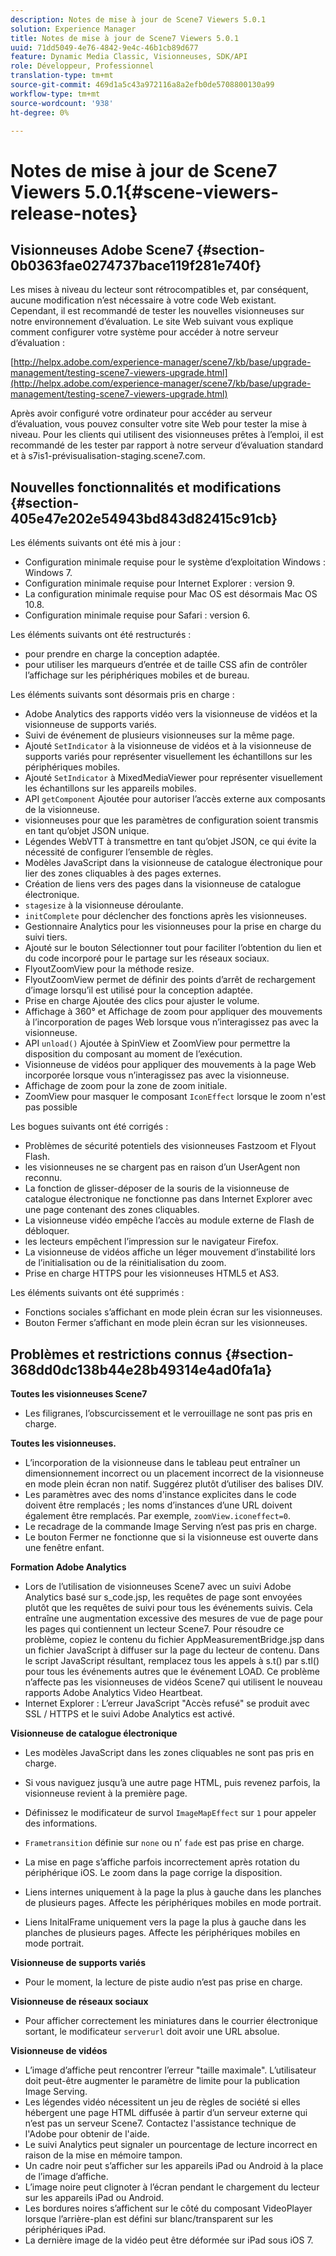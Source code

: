 ```yaml
---
description: Notes de mise à jour de Scene7 Viewers 5.0.1
solution: Experience Manager
title: Notes de mise à jour de Scene7 Viewers 5.0.1
uuid: 71dd5049-4e76-4842-9e4c-46b1cb89d677
feature: Dynamic Media Classic, Visionneuses, SDK/API
role: Développeur, Professionnel
translation-type: tm+mt
source-git-commit: 469d1a5c43a972116a8a2efb0de5708800130a99
workflow-type: tm+mt
source-wordcount: '938'
ht-degree: 0%

---
```



# Notes de mise à jour de Scene7 Viewers 5.0.1{#scene-viewers-release-notes}

## Visionneuses Adobe Scene7 {#section-0b0363fae0274737bace119f281e740f}

Les mises à niveau du lecteur sont rétrocompatibles et, par conséquent, aucune modification n’est nécessaire à votre code Web existant. Cependant, il est recommandé de tester les nouvelles visionneuses sur notre environnement d’évaluation. Le site Web suivant vous explique comment configurer votre système pour accéder à notre serveur d’évaluation :

[http://helpx.adobe.com/experience-manager/scene7/kb/base/upgrade-management/testing-scene7-viewers-upgrade.html](http://helpx.adobe.com/experience-manager/scene7/kb/base/upgrade-management/testing-scene7-viewers-upgrade.html)

Après avoir configuré votre ordinateur pour accéder au serveur d’évaluation, vous pouvez consulter votre site Web pour tester la mise à niveau. Pour les clients qui utilisent des visionneuses prêtes à l’emploi, il est recommandé de les tester par rapport à notre serveur d’évaluation standard et à s7is1-prévisualisation-staging.scene7.com.

## Nouvelles fonctionnalités et modifications {#section-405e47e202e54943bd843d82415c91cb}

Les éléments suivants ont été mis à jour :

* Configuration minimale requise pour le système d’exploitation Windows : Windows 7.
* Configuration minimale requise pour Internet Explorer : version 9.
* La configuration minimale requise pour Mac OS est désormais Mac OS 10.8.
* Configuration minimale requise pour Safari : version 6.

Les éléments suivants ont été restructurés :

* pour prendre en charge la conception adaptée.
* pour utiliser les marqueurs d’entrée et de taille CSS afin de contrôler l’affichage sur les périphériques mobiles et de bureau.

Les éléments suivants sont désormais pris en charge :

* Adobe Analytics des rapports vidéo vers la visionneuse de vidéos et la visionneuse de supports variés.
* Suivi de événement de plusieurs visionneuses sur la même page.
* Ajouté `SetIndicator` à la visionneuse de vidéos et à la visionneuse de supports variés pour représenter visuellement les échantillons sur les périphériques mobiles.
* Ajouté `SetIndicator` à MixedMediaViewer pour représenter visuellement les échantillons sur les appareils mobiles.
* API `getComponent` Ajoutée pour autoriser l’accès externe aux composants de la visionneuse.
* visionneuses pour que les paramètres de configuration soient transmis en tant qu’objet JSON unique.
* Légendes WebVTT à transmettre en tant qu’objet JSON, ce qui évite la nécessité de configurer l’ensemble de règles.
* Modèles JavaScript dans la visionneuse de catalogue électronique pour lier des zones cliquables à des pages externes.
* Création de liens vers des pages dans la visionneuse de catalogue électronique.
* `stagesize` à la visionneuse déroulante.
* `initComplete` pour déclencher des fonctions après les visionneuses.
* Gestionnaire Analytics pour les visionneuses pour la prise en charge du suivi tiers.
* Ajouté sur le bouton Sélectionner tout pour faciliter l’obtention du lien et du code incorporé pour le partage sur les réseaux sociaux.
* FlyoutZoomView pour la méthode resize.
* FlyoutZoomView permet de définir des points d’arrêt de rechargement d’image lorsqu’il est utilisé pour la conception adaptée.
* Prise en charge Ajoutée des clics pour ajuster le volume.
* Affichage à 360° et Affichage de zoom pour appliquer des mouvements à l’incorporation de pages Web lorsque vous n’interagissez pas avec la visionneuse.
* API `unload()` Ajoutée à SpinView et ZoomView pour permettre la disposition du composant au moment de l’exécution.
* Visionneuse de vidéos pour appliquer des mouvements à la page Web incorporée lorsque vous n’interagissez pas avec la visionneuse.
* Affichage de zoom pour la zone de zoom initiale.
* ZoomView pour masquer le composant `IconEffect` lorsque le zoom n&#39;est pas possible

Les bogues suivants ont été corrigés :

* Problèmes de sécurité potentiels des visionneuses Fastzoom et Flyout Flash.
* les visionneuses ne se chargent pas en raison d’un UserAgent non reconnu.
* La fonction de glisser-déposer de la souris de la visionneuse de catalogue électronique ne fonctionne pas dans Internet Explorer avec une page contenant des zones cliquables.
* La visionneuse vidéo empêche l’accès au module externe de Flash de débloquer.
* les lecteurs empêchent l’impression sur le navigateur Firefox.
* La visionneuse de vidéos affiche un léger mouvement d’instabilité lors de l’initialisation ou de la réinitialisation du zoom.
* Prise en charge HTTPS pour les visionneuses HTML5 et AS3.

Les éléments suivants ont été supprimés :

* Fonctions sociales s’affichant en mode plein écran sur les visionneuses.
* Bouton Fermer s’affichant en mode plein écran sur les visionneuses.

## Problèmes et restrictions connus {#section-368dd0dc138b44e28b49314e4ad0fa1a}

**Toutes les visionneuses Scene7**

* Les filigranes, l’obscurcissement et le verrouillage ne sont pas pris en charge.

**Toutes les visionneuses.**

* L’incorporation de la visionneuse dans le tableau peut entraîner un dimensionnement incorrect ou un placement incorrect de la visionneuse en mode plein écran non natif. Suggérez plutôt d’utiliser des balises DIV.
* Les paramètres avec des noms d&#39;instance explicites dans le code doivent être remplacés ; les noms d’instances d’une URL doivent également être remplacés. Par exemple, `zoomView.iconeffect=0`.
* Le recadrage de la commande Image Serving n’est pas pris en charge.
* Le bouton Fermer ne fonctionne que si la visionneuse est ouverte dans une fenêtre enfant.

**Formation Adobe Analytics**

* Lors de l’utilisation de visionneuses Scene7 avec un suivi Adobe Analytics basé sur s_code.jsp, les requêtes de page sont envoyées plutôt que les requêtes de suivi pour tous les événements suivis. Cela entraîne une augmentation excessive des mesures de vue de page pour les pages qui contiennent un lecteur Scene7. Pour résoudre ce problème, copiez le contenu du fichier AppMeasurementBridge.jsp dans un fichier JavaScript à diffuser sur la page du lecteur de contenu. Dans le script JavaScript résultant, remplacez tous les appels à s.t() par s.tl() pour tous les événements autres que le événement LOAD. Ce problème n’affecte pas les visionneuses de vidéos Scene7 qui utilisent le nouveau rapports Adobe Analytics Video Heartbeat.
* Internet Explorer : L’erreur JavaScript &quot;Accès refusé&quot; se produit avec SSL / HTTPS et le suivi Adobe Analytics est activé.

**Visionneuse de catalogue électronique**

* Les modèles JavaScript dans les zones cliquables ne sont pas pris en charge.
* Si vous naviguez jusqu’à une autre page HTML, puis revenez parfois, la visionneuse revient à la première page.
* Définissez le modificateur de survol `ImageMapEffect` sur `1` pour appeler des informations.

* `Frametransition` définie sur  `none` ou n’ `fade` est pas prise en charge.

* La mise en page s’affiche parfois incorrectement après rotation du périphérique iOS. Le zoom dans la page corrige la disposition.
* Liens internes uniquement à la page la plus à gauche dans les planches de plusieurs pages. Affecte les périphériques mobiles en mode portrait.
* Liens InitalFrame uniquement vers la page la plus à gauche dans les planches de plusieurs pages. Affecte les périphériques mobiles en mode portrait.

**Visionneuse de supports variés**

* Pour le moment, la lecture de piste audio n’est pas prise en charge.

**Visionneuse de réseaux sociaux**

* Pour afficher correctement les miniatures dans le courrier électronique sortant, le modificateur `serverurl` doit avoir une URL absolue.

**Visionneuse de vidéos**

* L’image d’affiche peut rencontrer l’erreur &quot;taille maximale&quot;. L’utilisateur doit peut-être augmenter le paramètre de limite pour la publication Image Serving.
* Les légendes vidéo nécessitent un jeu de règles de société si elles hébergent une page HTML diffusée à partir d’un serveur externe qui n’est pas un serveur Scene7. Contactez l&#39;assistance technique de l&#39;Adobe pour obtenir de l&#39;aide.
* Le suivi Analytics peut signaler un pourcentage de lecture incorrect en raison de la mise en mémoire tampon.
* Un cadre noir peut s’afficher sur les appareils iPad ou Android à la place de l’image d’affiche.
* L’image noire peut clignoter à l’écran pendant le chargement du lecteur sur les appareils iPad ou Android.
* Les bordures noires s’affichent sur le côté du composant VideoPlayer lorsque l’arrière-plan est défini sur blanc/transparent sur les périphériques iPad.
* La dernière image de la vidéo peut être déformée sur iPad sous iOS 7.

